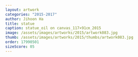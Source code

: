 ```yaml
---
layout: artwork
categories: "2015-2017"
author: Jihoon Ha
title: statue
caption: statue_oil on canvas_117×91㎝_2015
image: /assets/images/artworks/2015/artwork083.jpg
thumb: /assets/images/artworks/2015/thumbs/artwork083.jpg
order: 17990501
sizeScore: 05
---
```

